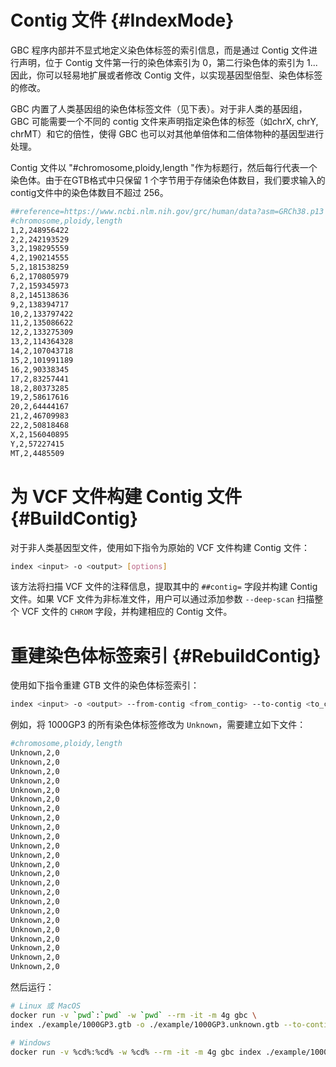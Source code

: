 # Contig 文件 {#IndexMode}

GBC 程序内部并不显式地定义染色体标签的索引信息，而是通过 Contig 文件进行声明，位于 Contig 文件第一行的染色体索引为 0，第二行染色体的索引为 1... 因此，你可以轻易地扩展或者修改 Contig 文件，以实现基因型倍型、染色体标签的修改。

GBC 内置了人类基因组的染色体标签文件（见下表）。对于非人类的基因组，GBC 可能需要一个不同的 contig 文件来声明指定染色体的标签（如chrX, chrY, chrMT）和它的倍性，使得 GBC 也可以对其他单倍体和二倍体物种的基因型进行处理。

Contig 文件以 "#chromosome,ploidy,length "作为标题行，然后每行代表一个染色体。由于在GTB格式中只保留 1 个字节用于存储染色体数目，我们要求输入的contig文件中的染色体数目不超过 256。

```bash
##reference=https://www.ncbi.nlm.nih.gov/grc/human/data?asm=GRCh38.p13
#chromosome,ploidy,length
1,2,248956422
2,2,242193529
3,2,198295559
4,2,190214555
5,2,181538259
6,2,170805979
7,2,159345973
8,2,145138636
9,2,138394717
10,2,133797422
11,2,135086622
12,2,133275309
13,2,114364328
14,2,107043718
15,2,101991189
16,2,90338345
17,2,83257441
18,2,80373285
19,2,58617616
20,2,64444167
21,2,46709983
22,2,50818468
X,2,156040895
Y,2,57227415
MT,2,4485509
```

# 为 VCF 文件构建 Contig 文件 {#BuildContig}

对于非人类基因型文件，使用如下指令为原始的 VCF 文件构建 Contig 文件：

```bash
index <input> -o <output> [options]
```

该方法将扫描 VCF 文件的注释信息，提取其中的 `##contig=` 字段并构建 Contig 文件。如果 VCF 文件为非标准文件，用户可以通过添加参数 `--deep-scan` 扫描整个 VCF 文件的 `CHROM` 字段，并构建相应的 Contig 文件。

# 重建染色体标签索引 {#RebuildContig}

使用如下指令重建 GTB 文件的染色体标签索引：

```bash
index <input> -o <output> --from-contig <from_contig> --to-contig <to_contig> [options]
```

例如，将 1000GP3 的所有染色体标签修改为 `Unknown`，需要建立如下文件：

```bash
#chromosome,ploidy,length
Unknown,2,0
Unknown,2,0
Unknown,2,0
Unknown,2,0
Unknown,2,0
Unknown,2,0
Unknown,2,0
Unknown,2,0
Unknown,2,0
Unknown,2,0
Unknown,2,0
Unknown,2,0
Unknown,2,0
Unknown,2,0
Unknown,2,0
Unknown,2,0
Unknown,2,0
Unknown,2,0
Unknown,2,0
Unknown,2,0
Unknown,2,0
Unknown,2,0
Unknown,2,0
Unknown,2,0
```

然后运行：

```bash
# Linux 或 MacOS
docker run -v `pwd`:`pwd` -w `pwd` --rm -it -m 4g gbc \
index ./example/1000GP3.gtb -o ./example/1000GP3.unknown.gtb --to-contig ./example/1000GP3.contig

# Windows
docker run -v %cd%:%cd% -w %cd% --rm -it -m 4g gbc index ./example/1000GP3.gtb -o ./example/1000GP3.unknown.gtb --to-contig ./example/1000GP3.contig
```